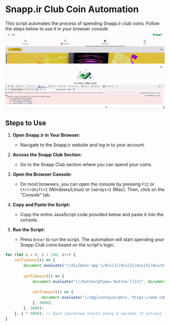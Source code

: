 # Snapp.ir Club Coin Automation

This script automates the process of spending Snapp.ir club coins. Follow the steps below to use it in your browser console.
![Snapp Club Demo](snapp_club_auto.gif)

## Steps to Use

1. **Open Snapp.ir in Your Browser:**
   - Navigate to the Snapp.ir website and log in to your account.

2. **Access the Snapp Club Section:**
   - Go to the Snapp Club section where you can spend your coins.

3. **Open the Browser Console:**
   - On most browsers, you can open the console by pressing `F12` or `Ctrl+Shift+I` (Windows/Linux) or `Cmd+Opt+I` (Mac). Then, click on the "Console" tab.

4. **Copy and Paste the Script:**
   - Copy the entire JavaScript code provided below and paste it into the console.

5. **Run the Script:**
   - Press `Enter` to run the script. The automation will start spending your Snapp Club coins based on the script's logic.

```javascript
for (let i = 0; i < 100; i++) {
    setTimeout(() => {
        document.evaluate("//div[@id='app']/div[2]/div[2]/div[4]/div/div[6]/div/div[2]/div[2]/p", document, null, XPathResult.FIRST_ORDERED_NODE_TYPE, null).singleNodeValue.click();

        setTimeout(() => {
            document.evaluate("(//button[@type='button'])[2]", document, null, XPathResult.FIRST_ORDERED_NODE_TYPE, null).singleNodeValue.click();

            setTimeout(() => {
                document.evaluate("//img[contains(@src,'https://web-cdn.snapp.ir/club/close.svg')]", document, null, XPathResult.FIRST_ORDERED_NODE_TYPE, null).singleNodeValue.click();
            }, 3000);
        }, 3000);
    }, i * 9000); // Each iteration starts every 6 seconds (3 actions * 2 seconds each)
}
```



